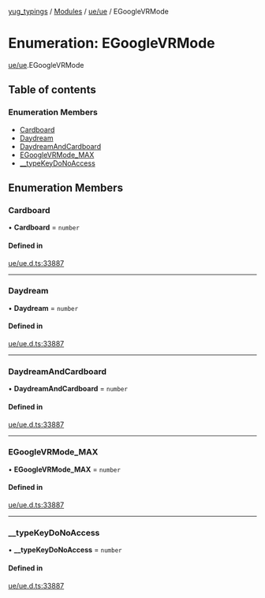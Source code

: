 [yug_typings](../README.md) / [Modules](../modules.md) / [ue/ue](../modules/ue_ue.md) / EGoogleVRMode

# Enumeration: EGoogleVRMode

[ue/ue](../modules/ue_ue.md).EGoogleVRMode

## Table of contents

### Enumeration Members

- [Cardboard](ue_ue.EGoogleVRMode.md#cardboard)
- [Daydream](ue_ue.EGoogleVRMode.md#daydream)
- [DaydreamAndCardboard](ue_ue.EGoogleVRMode.md#daydreamandcardboard)
- [EGoogleVRMode\_MAX](ue_ue.EGoogleVRMode.md#egooglevrmode_max)
- [\_\_typeKeyDoNoAccess](ue_ue.EGoogleVRMode.md#__typekeydonoaccess)

## Enumeration Members

### Cardboard

• **Cardboard** = `number`

#### Defined in

[ue/ue.d.ts:33887](https://github.com/YugMetaverse/yug_typings/blob/b7d9b19/ue/ue.d.ts#L33887)

___

### Daydream

• **Daydream** = `number`

#### Defined in

[ue/ue.d.ts:33887](https://github.com/YugMetaverse/yug_typings/blob/b7d9b19/ue/ue.d.ts#L33887)

___

### DaydreamAndCardboard

• **DaydreamAndCardboard** = `number`

#### Defined in

[ue/ue.d.ts:33887](https://github.com/YugMetaverse/yug_typings/blob/b7d9b19/ue/ue.d.ts#L33887)

___

### EGoogleVRMode\_MAX

• **EGoogleVRMode\_MAX** = `number`

#### Defined in

[ue/ue.d.ts:33887](https://github.com/YugMetaverse/yug_typings/blob/b7d9b19/ue/ue.d.ts#L33887)

___

### \_\_typeKeyDoNoAccess

• **\_\_typeKeyDoNoAccess** = `number`

#### Defined in

[ue/ue.d.ts:33887](https://github.com/YugMetaverse/yug_typings/blob/b7d9b19/ue/ue.d.ts#L33887)
